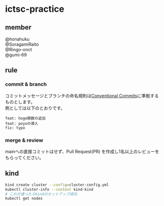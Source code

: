# ictsc-practice

## member

@honahuku  
@SoragamiRaito  
@Ringo-onct  
@gumi-69  

## rule
### commit & branch
コミットメッセージとブランチの命名規則は[Conventional Commits](https://www.conventionalcommits.org/ja/v1.0.0/)に準拠するものとします。  
例としては以下のとおりです。  
```text
feat: hoge関数の追加
feat: poyoの導入
fix: typo
```

### merge & review
mainへの直接コミットはせず、Pull Request(PR) を作成し1名以上のレビューをもらってください。 

## kind

```bash
kind create cluster --config=cluster-config.yml
kubectl cluster-info --context kind-kind
# これが通ったらkindのセットアップ成功
kubectl get nodes
```
